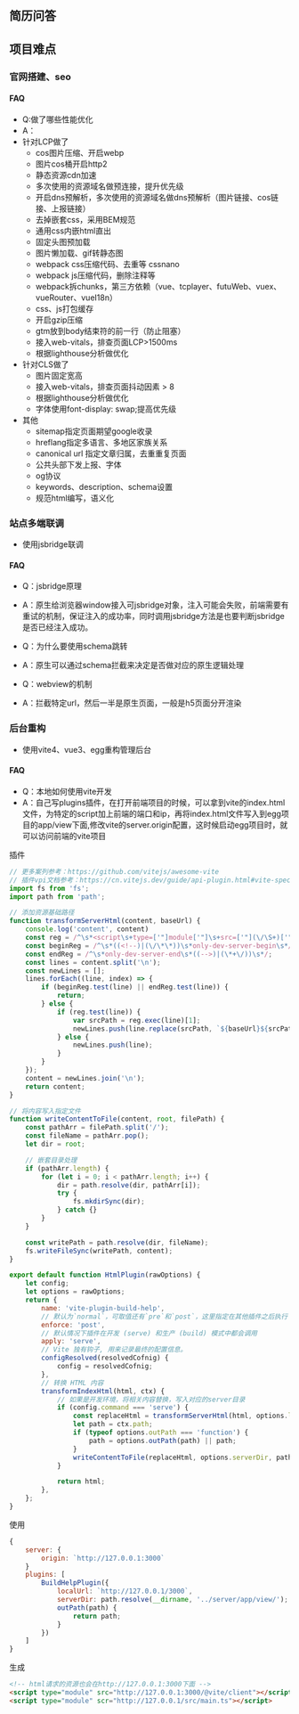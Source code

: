 ## 简历问答

## 项目难点

### 官网搭建、seo

#### FAQ

- Q:做了哪些性能优化
- A：
- 针对LCP做了
  - cos图片压缩、开启webp
  - 图片cos桶开启http2
  - 静态资源cdn加速
  - 多次使用的资源域名做预连接，提升优先级
  - 开启dns预解析，多次使用的资源域名做dns预解析（图片链接、cos链接、上报链接）
  - 去掉嵌套css，采用BEM规范
  - 通用css内嵌html直出
  - 固定头图预加载
  - 图片懒加载、gif转静态图
  - webpack css压缩代码、去重等  cssnano
  - webpack js压缩代码，删除注释等
  - webpack拆chunks，第三方依赖（vue、tcplayer、futuWeb、vuex、vueRouter、vueI18n）  
  - css、js打包缓存  
  - 开启gzip压缩
  - gtm放到body结束符的前一行（防止阻塞）
  - 接入web-vitals，排查页面LCP>1500ms
  - 根据lighthouse分析做优化
- 针对CLS做了
  - 图片固定宽高
  - 接入web-vitals，排查页面抖动因素 > 8
  - 根据lighthouse分析做优化
  - 字体使用font-display: swap;提高优先级
- 其他
  - sitemap指定页面期望google收录
  - hreflang指定多语言、多地区家族关系
  - canonical url 指定文章归属，去重重复页面
  - 公共头部下发上报、字体
  - og协议
  - keywords、description、schema设置
  - 规范html编写，语义化

### 站点多端联调

- 使用jsbridge联调

#### FAQ

- Q：jsbridge原理
- A：原生给浏览器window接入可jsbridge对象，注入可能会失败，前端需要有重试的机制，保证注入的成功率，同时调用jsbridge方法是也要判断jsbridge是否已经注入成功。

- Q：为什么要使用schema跳转
- A：原生可以通过schema拦截来决定是否做对应的原生逻辑处理

- Q：webview的机制
- A：拦截特定url，然后一半是原生页面，一般是h5页面分开渲染

### 后台重构

- 使用vite4、vue3、egg重构管理后台
  
#### FAQ

- Q：本地如何使用vite开发
- A：自己写plugins插件，在打开前端项目的时候，可以拿到vite的index.html文件，为特定的script加上前端的端口和ip，再将index.html文件写入到egg项目的app/view下面,修改vite的server.origin配置，这时候启动egg项目时，就可以访问前端的vite项目

插件

```js
// 更多案列参考：https://github.com/vitejs/awesome-vite
// 插件vpi文档参考：https://cn.vitejs.dev/guide/api-plugin.html#vite-specific-hooks
import fs from 'fs';
import path from 'path';

// 添加资源基础路径
function transformServerHtml(content, baseUrl) {
    console.log('content', content)
    const reg = /^\s*<script\s+type=['"]module['"]\s+src=['"](\/\S+)['"]><\/script>\s*$/;
    const beginReg = /^\s*((<!--)|(\/\*\*))\s*only-dev-server-begin\s*/;
    const endReg = /^\s*only-dev-server-end\s*((-->)|(\*+\/))\s*/;
    const lines = content.split('\n');
    const newLines = [];
    lines.forEach((line, index) => {
        if (beginReg.test(line) || endReg.test(line)) {
            return;
        } else {
            if (reg.test(line)) {
                var srcPath = reg.exec(line)[1];
                newLines.push(line.replace(srcPath, `${baseUrl}${srcPath}`));
            } else {
                newLines.push(line);
            }
        }
    });
    content = newLines.join('\n');
    return content;
}

// 将内容写入指定文件
function writeContentToFile(content, root, filePath) {
    const pathArr = filePath.split('/');
    const fileName = pathArr.pop();
    let dir = root;

    // 嵌套目录处理
    if (pathArr.length) {
        for (let i = 0; i < pathArr.length; i++) {
            dir = path.resolve(dir, pathArr[i]);
            try {
                fs.mkdirSync(dir);
            } catch {}
        }
    }

    const writePath = path.resolve(dir, fileName);
    fs.writeFileSync(writePath, content);
}

export default function HtmlPlugin(rawOptions) {
    let config;
    let options = rawOptions;
    return {
        name: 'vite-plugin-build-help',
        // 默认为`normal`，可取值还有`pre`和`post`，这里指定在其他插件之后执行
        enforce: 'post',
        // 默认情况下插件在开发 (serve) 和生产 (build) 模式中都会调用
        apply: 'serve',
        // Vite 独有钩子, 用来记录最终的配置信息。
        configResolved(resolvedCofnig) {
            config = resolvedCofnig;
        },
        // 转换 HTML 内容
        transformIndexHtml(html, ctx) {
            // 如果是开发环境，将相关内容替换，写入对应的server目录
            if (config.command === 'serve') {
                const replaceHtml = transformServerHtml(html, options.localUrl);
                let path = ctx.path;
                if (typeof options.outPath === 'function') {
                    path = options.outPath(path) || path;
                }
                writeContentToFile(replaceHtml, options.serverDir, path);
            }

            return html;
        },
    };
}
```

使用

```js
{
    server: {
        origin: `http://127.0.0.1:3000`
    }
    plugins: [
        BuildHelpPlugin({
            localUrl: `http://127.0.0.1/3000`,
            serverDir: path.resolve(__dirname, '../server/app/view/');
            outPath(path) {
                return path;
            }
        })
    ]
}
```

生成

```html
<!-- html请求的资源也会在http://127.0.0.1:3000下面 -->
<script type="module" src="http://127.0.0.1:3000/@vite/client"></script>
<script type="module" scr="http://127.0.0.1/src/main.ts"></script>
```
